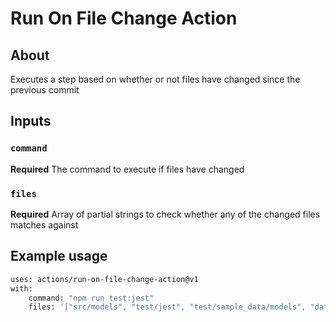 # Run On File Change Action

## About

Executes a step based on whether or not files have changed since the previous commit

## Inputs

### `command`

**Required** The command to execute if files have changed

### `files`

**Required** Array of partial strings to check whether any of the changed files matches against

## Example usage

```bash
uses: actions/run-on-file-change-action@v1
with:
    command: "npm run test:jest"
    files: '["src/models", "test/jest", "test/sample_data/models", "database/"]'
```
